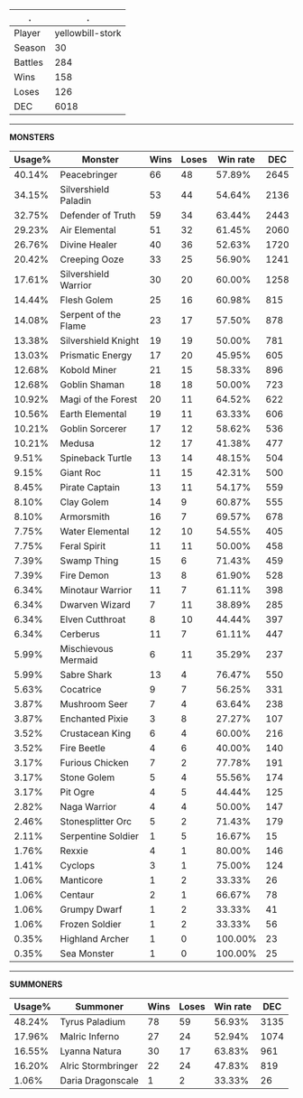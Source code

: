 .|.
|-|-
Player|yellowbill-stork
Season|30
Battles|284
Wins|158
Loses|126
DEC|6018

---
**MONSTERS**

Usage%|Monster|Wins|Loses|Win rate|DEC|
-|-|-|-|-|-|
40.14%|Peacebringer|66|48|57.89%|2645|
34.15%|Silvershield Paladin|53|44|54.64%|2136|
32.75%|Defender of Truth|59|34|63.44%|2443|
29.23%|Air Elemental|51|32|61.45%|2060|
26.76%|Divine Healer|40|36|52.63%|1720|
20.42%|Creeping Ooze|33|25|56.90%|1241|
17.61%|Silvershield Warrior|30|20|60.00%|1258|
14.44%|Flesh Golem|25|16|60.98%|815|
14.08%|Serpent of the Flame|23|17|57.50%|878|
13.38%|Silvershield Knight|19|19|50.00%|781|
13.03%|Prismatic Energy|17|20|45.95%|605|
12.68%|Kobold Miner|21|15|58.33%|896|
12.68%|Goblin Shaman|18|18|50.00%|723|
10.92%|Magi of the Forest|20|11|64.52%|622|
10.56%|Earth Elemental|19|11|63.33%|606|
10.21%|Goblin Sorcerer|17|12|58.62%|536|
10.21%|Medusa|12|17|41.38%|477|
9.51%|Spineback Turtle|13|14|48.15%|504|
9.15%|Giant Roc|11|15|42.31%|500|
8.45%|Pirate Captain|13|11|54.17%|559|
8.10%|Clay Golem|14|9|60.87%|555|
8.10%|Armorsmith|16|7|69.57%|678|
7.75%|Water Elemental|12|10|54.55%|405|
7.75%|Feral Spirit|11|11|50.00%|458|
7.39%|Swamp Thing|15|6|71.43%|459|
7.39%|Fire Demon|13|8|61.90%|528|
6.34%|Minotaur Warrior|11|7|61.11%|398|
6.34%|Dwarven Wizard|7|11|38.89%|285|
6.34%|Elven Cutthroat|8|10|44.44%|397|
6.34%|Cerberus|11|7|61.11%|447|
5.99%|Mischievous Mermaid|6|11|35.29%|237|
5.99%|Sabre Shark|13|4|76.47%|550|
5.63%|Cocatrice|9|7|56.25%|331|
3.87%|Mushroom Seer|7|4|63.64%|238|
3.87%|Enchanted Pixie|3|8|27.27%|107|
3.52%|Crustacean King|6|4|60.00%|216|
3.52%|Fire Beetle|4|6|40.00%|140|
3.17%|Furious Chicken|7|2|77.78%|191|
3.17%|Stone Golem|5|4|55.56%|174|
3.17%|Pit Ogre|4|5|44.44%|125|
2.82%|Naga Warrior|4|4|50.00%|147|
2.46%|Stonesplitter Orc|5|2|71.43%|179|
2.11%|Serpentine Soldier|1|5|16.67%|15|
1.76%|Rexxie|4|1|80.00%|146|
1.41%|Cyclops|3|1|75.00%|124|
1.06%|Manticore|1|2|33.33%|26|
1.06%|Centaur|2|1|66.67%|78|
1.06%|Grumpy Dwarf|1|2|33.33%|41|
1.06%|Frozen Soldier|1|2|33.33%|56|
0.35%|Highland Archer|1|0|100.00%|23|
0.35%|Sea Monster|1|0|100.00%|25|

---
**SUMMONERS**

Usage%|Summoner|Wins|Loses|Win rate|DEC|
-|-|-|-|-|-|
48.24%|Tyrus Paladium|78|59|56.93%|3135|
17.96%|Malric Inferno|27|24|52.94%|1074|
16.55%|Lyanna Natura|30|17|63.83%|961|
16.20%|Alric Stormbringer|22|24|47.83%|819|
1.06%|Daria Dragonscale|1|2|33.33%|26|
